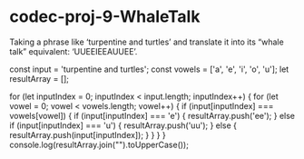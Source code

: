 # codec-proj-9-WhaleTalk
Taking a phrase like ‘turpentine and turtles’ and translate it into its “whale talk” equivalent: ‘UUEEIEEAUUEE’. 

const input = 'turpentine and turtles';
const vowels = ['a', 'e', 'i', 'o', 'u'];
let resultArray = [];

for (let inputIndex = 0; inputIndex < input.length; inputIndex++) {
 for (let vowel = 0; vowel < vowels.length; vowel++) {
   if (input[inputIndex] === vowels[vowel]) {
    if (input[inputIndex] === 'e') {
      resultArray.push('ee');
    }
    else if (input[inputIndex] === 'u') {
        resultArray.push('uu');
    }
      else {
      resultArray.push(input[inputIndex]);
    }
   }
  }
 }
console.log(resultArray.join("").toUpperCase());
